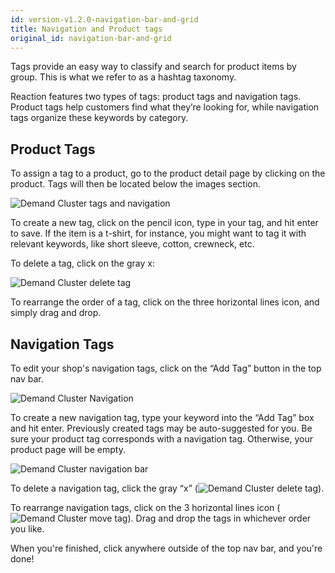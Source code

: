 ```yaml
---
id: version-v1.2.0-navigation-bar-and-grid
title: Navigation and Product tags
original_id: navigation-bar-and-grid
---
```


Tags provide an easy way to classify and search for product items by group. This is what we refer to as a hashtag taxonomy.

Reaction features two types of tags: product tags and navigation tags. Product tags help customers find what they’re looking for, while navigation tags organize these keywords by category.

## Product Tags

To assign a tag to a product, go to the product detail page by clicking on the product. Tags will then be located below the images section.

![](/assets/admin-product-details-tag.png "Demand Cluster tags and navigation")

To create a new tag, click on the pencil icon, type in your tag, and hit enter to save. If the item is a t-shirt, for instance, you might want to tag it with relevant keywords, like short sleeve, cotton, crewneck, etc.

To delete a tag, click on the gray x:

![](/assets/admin-product-delete-tags.png "Demand Cluster delete tag")

To rearrange the order of a tag, click on the three horizontal lines icon, and simply drag and drop.

## Navigation Tags

To edit your shop's navigation tags, click on the “Add Tag” button in the top nav bar.

![](/assets/admin-homepage-nav-tag-1.png "Demand Cluster Navigation")

To create a new navigation tag, type your keyword into the “Add Tag” box and hit enter. Previously created tags may be auto-suggested for you. Be sure your product tag corresponds with a navigation tag. Otherwise, your product page will be empty.

![](/assets/admin-homepage-nav-tag-2.png "Demand Cluster navigation bar")

To delete a navigation tag, click the gray “x” (![](/assets/guide-icon-deletetag.png "Demand Cluster delete tag")).

To rearrange navigation tags, click on the 3 horizontal lines icon (![](/assets/guide-icon-movetag.png "Demand Cluster move tag")). Drag and drop the tags in whichever order you like.

When you're finished, click anywhere outside of the top nav bar, and you're done!
